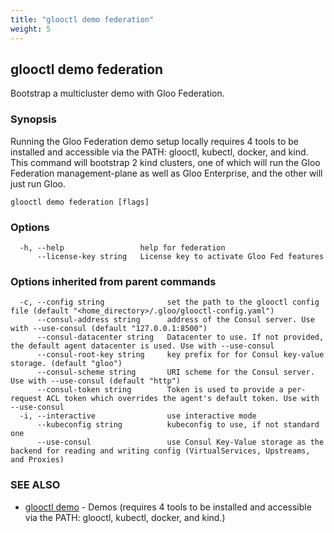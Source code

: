 ```yaml
---
title: "glooctl demo federation"
weight: 5
---
```

## glooctl demo federation

Bootstrap a multicluster demo with Gloo Federation.

### Synopsis

Running the Gloo Federation demo setup locally requires 4 tools to be installed and accessible via the PATH: glooctl, kubectl, docker, and kind. This command will bootstrap 2 kind clusters, one of which will run the Gloo Federation management-plane as well as Gloo Enterprise, and the other will just run Gloo.

```
glooctl demo federation [flags]
```

### Options

```
  -h, --help                 help for federation
      --license-key string   License key to activate Gloo Fed features
```

### Options inherited from parent commands

```
  -c, --config string              set the path to the glooctl config file (default "<home_directory>/.gloo/glooctl-config.yaml")
      --consul-address string      address of the Consul server. Use with --use-consul (default "127.0.0.1:8500")
      --consul-datacenter string   Datacenter to use. If not provided, the default agent datacenter is used. Use with --use-consul
      --consul-root-key string     key prefix for for Consul key-value storage. (default "gloo")
      --consul-scheme string       URI scheme for the Consul server. Use with --use-consul (default "http")
      --consul-token string        Token is used to provide a per-request ACL token which overrides the agent's default token. Use with --use-consul
  -i, --interactive                use interactive mode
      --kubeconfig string          kubeconfig to use, if not standard one
      --use-consul                 use Consul Key-Value storage as the backend for reading and writing config (VirtualServices, Upstreams, and Proxies)
```

### SEE ALSO

* [glooctl demo](../glooctl_demo)	 - Demos (requires 4 tools to be installed and accessible via the PATH: glooctl, kubectl, docker, and kind.)

